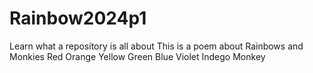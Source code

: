 # Rainbow2024p1
Learn what a repository is all about
This is a poem about Rainbows and Monkies
Red
Orange
Yellow
Green
Blue
Violet
Indego
Monkey
